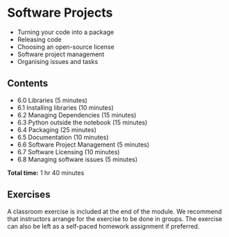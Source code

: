 # Software Projects

- Turning your code into a package
- Releasing code
- Choosing an open-source license
- Software project management
- Organising issues and tasks

## Contents

- 6.0 Libraries (5 minutes)
- 6.1 Installing libraries (10 minutes)
- 6.2 Managing Dependencies (15 minutes)
- 6.3 Python outside the notebook (15 minutes)
- 6.4 Packaging (25 minutes)
- 6.5 Documentation (10 minutes)
- 6.6 Software Project Management (5 minutes)
- 6.7 Software Licensing (10 minutes)
- 6.8 Managing software issues (5 minutes)

**Total time:** 1 hr 40 minutes

## Exercises

A classroom exercise is included at the end of the module.
We recommend that instructors arrange for the exercise to be done in groups.
The exercise can also be left as a self-paced homework assignment if preferred.
